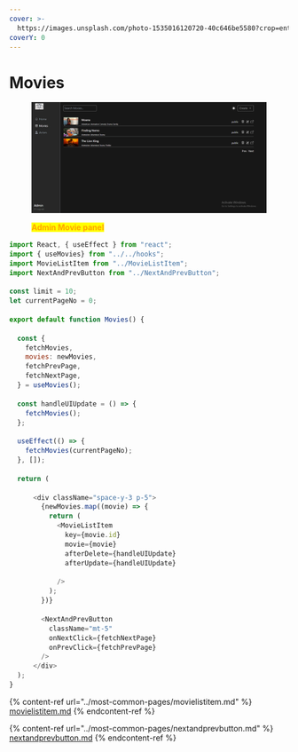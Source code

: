 ```yaml
---
cover: >-
  https://images.unsplash.com/photo-1535016120720-40c646be5580?crop=entropy&cs=srgb&fm=jpg&ixid=M3wxOTcwMjR8MHwxfHNlYXJjaHwzfHxtb3ZpZXxlbnwwfHx8fDE3MDU3NDM4NjJ8MA&ixlib=rb-4.0.3&q=85
coverY: 0
---
```


# Movies

<figure><img src="../../../../.gitbook/assets/Movie .png" alt=""><figcaption><p><mark style="color:orange;"><strong>Admin Movie panel</strong></mark></p></figcaption></figure>

```javascript
import React, { useEffect } from "react";
import { useMovies} from "../../hooks";
import MovieListItem from "../MovieListItem";
import NextAndPrevButton from "../NextAndPrevButton";

const limit = 10;
let currentPageNo = 0;

export default function Movies() {
  
  const {
    fetchMovies,
    movies: newMovies,
    fetchPrevPage,
    fetchNextPage,
  } = useMovies();

  const handleUIUpdate = () => {
    fetchMovies();
  };

  useEffect(() => {
    fetchMovies(currentPageNo);
  }, []);

  return (

      <div className="space-y-3 p-5">
        {newMovies.map((movie) => {
          return (
            <MovieListItem
              key={movie.id}
              movie={movie}
              afterDelete={handleUIUpdate}
              afterUpdate={handleUIUpdate}
           
            />
          );
        })}

        <NextAndPrevButton
          className="mt-5"
          onNextClick={fetchNextPage}
          onPrevClick={fetchPrevPage}
        />
      </div>
  );
}

```



{% content-ref url="../most-common-pages/movielistitem.md" %}
[movielistitem.md](../most-common-pages/movielistitem.md)
{% endcontent-ref %}



{% content-ref url="../most-common-pages/nextandprevbutton.md" %}
[nextandprevbutton.md](../most-common-pages/nextandprevbutton.md)
{% endcontent-ref %}
